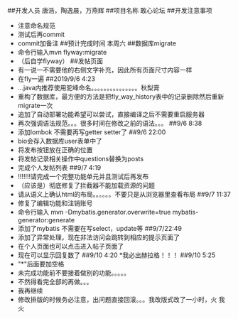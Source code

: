 ##开发人员
唐浩，陶逸晨，万燕辉
##项目名称
敢心论坛
##开发注意事项
* 注意命名规范
* 测试后再commit
* commit加备注
##预计完成时间
本周六
##数据库migrate
* 命令行输入mvn flyway:migrate
* （后自学flyway）
##发帖页面
* 有一说一不需要他的右侧文字补充，因此所有页面尺寸内容一样
* 在fly一遍
##2019/9/6 4:23
* ...java内推荐使用驼峰命名。。。。。。。。。。。。。。。秋梨膏
* 重构了数据库，最方便的方法是把fly_way_history表中的记录删除然后重新migrate一次
* 追加了自动部署功能希望可以尝试，直接编译之后不需要重启服务器
* 再次强调语法规范。。。很多时间在修改之前的语法。。。
##9/6 8:38
* 添加lombok 不需要再写getter setter了
##9/6 22:00
* bio会存入数据库user表单中了
* 将发布按钮放在正确的位置
* 将发帖记录相关操作中questions替换为posts
* 完成个人发帖列表
##9/7 4:19
* !!!!!!!请完成一个完整功能单元并且测试后再发布
* （应该是）彻底修复了拦截器不能加载资源的问题
* 请从语义上确认html的布局。。。。。。不要只是从浏览器里查看布局
##9/7 11:37
*  修复了编辑功能和注销账号
* 命令行输入 mvn -Dmybatis.generator.overwrite=true mybatis-generator:generate
* 添加了mybatis 不需要在写select，update等
##9/7/22:49
* 添加了异常处理，现在非法访问会跳转到相应的提示页面了
* 在个人页面也可以点击进入帖子页面了
* 现在可以显示回复数了
##9/10 4:20
*我必出赫拉格！！！
##9/10 5:25
* "*"后面要加空格
* 未完成功能前不要接着做别的功能。。。。。
* 不然得看完全部的再做。。。
* 我再继续
* 修改排版的时候务必注意，出问题直接回滚。。。我改版式改了一小时，火 我 火